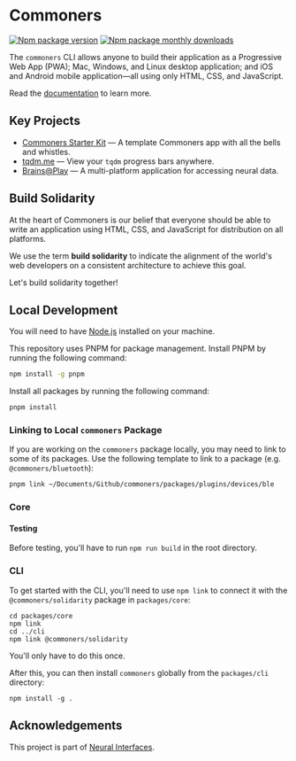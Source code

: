 # Commoners
[![Npm package version](https://badgen.net/npm/v/commoners)](https://npmjs.com/package/commoners)
[![Npm package monthly downloads](https://badgen.net/npm/dm/commoners)](https://npmjs.ccom/package/commoners)

 The `commoners` CLI allows anyone to build their application as a Progressive Web App (PWA); Mac, Windows, and Linux desktop application; and iOS and Android mobile application—all using only HTML, CSS, and JavaScript.

Read the [documentation](https://commoners.dev) to learn more.

## Key Projects
- [Commoners Starter Kit](https://github.com/neuralinterfaces/commoners-starter-kit) — A template Commoners app with all the bells and whistles.
- [tqdm.me](https://github.com/neuralinterfaces/tqdm.me) —  View your `tqdm` progress bars anywhere.
- [Brains@Play](https://github.com/neuralinterfaces/brainsatplay) — A multi-platform application for accessing neural data.

## Build Solidarity
At the heart of Commoners is our belief that everyone should be able to write an application using HTML, CSS, and JavaScript for distribution on all platforms.

We use the term **build solidarity** to indicate the alignment of the world's web developers on a consistent architecture to achieve this goal.

Let's build solidarity together!

## Local Development
You will need to have [Node.js](https://nodejs.org/en/) installed on your machine.

This repository uses PNPM for package management. Install PNPM by running the following command:
```bash
npm install -g pnpm
```

Install all packages by running the following command:
```bash
pnpm install
```

### Linking to Local `commoners` Package
If you are working on the `commoners` package locally, you may need to link to some of its packages. Use the following template to link to a package (e.g. `@commoners/bluetooth`):
```bash
pnpm link ~/Documents/Github/commoners/packages/plugins/devices/ble
```

### Core
#### Testing
Before testing, you'll have to run `npm run build` in the root directory.

### CLI
To get started with the CLI, you'll need to use `npm link` to connect it with the `@commoners/solidarity` package in `packages/core`:
```
cd packages/core
npm link
cd ../cli
npm link @commoners/solidarity
```

You'll only have to do this once.

After this, you can then install `commoners` globally from the `packages/cli` directory:

```
npm install -g .
```

## Acknowledgements
This project is part of [Neural Interfaces](https://github.com/neuralinterfaces).